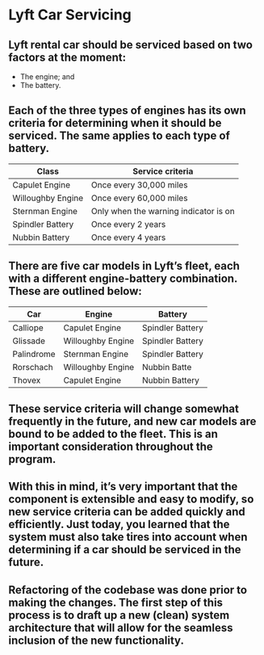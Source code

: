# Lyft Car Servicing

## Lyft rental car should be serviced based on two factors at the moment:

* The engine; and
* The battery.

## Each of the three types of engines has its own criteria for determining when it should be serviced. The same applies to each type of battery.

| Class     | Service criteria |
| ------ | ------ |
|Capulet Engine | Once every 30,000 miles |
|Willoughby Engine | Once every 60,000 miles |
|Sternman Engine | Only when the warning indicator is on |
|Spindler Battery| Once every 2 years |
|Nubbin Battery | Once every 4 years |

## There are five car models in Lyft’s fleet, each with a different engine-battery combination. These are outlined below:

|Car | Engine	| Battery |
| ---- | -----| ----- |
|Calliope	| Capulet Engine	|Spindler Battery|
|Glissade	|Willoughby Engine|	Spindler Battery|
|Palindrome	|Sternman Engine|	Spindler Battery|
|Rorschach|	Willoughby Engine|	Nubbin Batte|
|Thovex	|Capulet Engine|	Nubbin Battery|

## These service criteria will change somewhat frequently in the future, and new car models are bound to be added to the fleet. This is an important consideration throughout the program.

## With this in mind, it’s very important that the component is extensible and easy to modify, so new service criteria can be added quickly and efficiently. Just today, you learned that the system must also take tires into account when determining if a car should be serviced in the future.

## Refactoring of the codebase was done prior to making the changes. The first step of this process is to draft up a new (clean) system architecture that will allow for the seamless inclusion of the new functionality.
